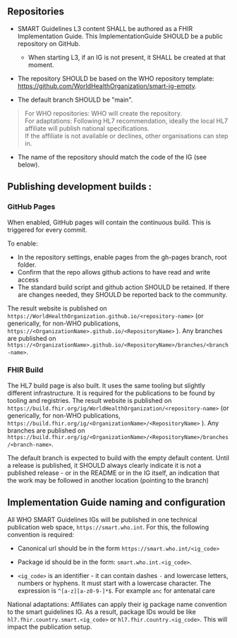 
## Repositories

* SMART Guidelines L3 content SHALL be authored as a FHIR Implementation Guide. This ImplementationGuide SHOULD be a public repository on GitHub. 
  * When starting L3, if an IG is not present, it SHALL be created at that moment.

* The repository SHOULD be based on the WHO repository template: https://github.com/WorldHealthOrganization/smart-ig-empty.

* The default branch SHOULD be "main".

> For WHO repositories: WHO will create the repository.  
> For adaptations: Following HL7 recommendation, ideally the local HL7 affiliate will publish national specifications.  
> If the affiliate is not available or declines, other organisations can step in.

* The name of the repository should match the code of the IG (see below).


## Publishing development builds : 
### GitHub Pages
When enabled, GitHub pages will contain the continuous build. This is triggered for every commit. 

To enable: 
* In the repository settings, enable pages from the gh-pages branch, root folder.
* Confirm that the repo allows github actions to have read and write access
* The standard build script and github action SHOULD be retained. If there are changes needed, they SHOULD be reported back to the community.

The result website is published on `https://WorldHealthOrganization.github.io/<repository-name>` (or generically, for non-WHO publications, `https://<OrganizationName>.github.io/<RepositoryName>` ).
Any branches are published on `https://<OrganizationName>.github.io/<RepositoryName>/branches/<branch-name>`.

### FHIR Build
The HL7 build page is also built. It uses the same tooling but slightly different infrastructure. It is required for the publications to be found by tooling and registries. 
The result website is published on `https://build.fhir.org/ig/WorldHealthOrganization/<repository-name>` (or generically, for non-WHO publications, `https://build.fhir.org/ig/<OrganizationName>/<RepositoryName>` ).
Any branches are published on `https://build.fhir.org/ig/<OrganizationName>/<RepositoryName>/branches/<branch-name>`.


The default branch is expected to build with the empty default content. Until a release is published, it SHOULD always clearly indicate it is not a published release  - or in the README or in the IG itself, an indication that the work may be followed in another location (pointing to the branch)

## Implementation Guide naming and configuration

All WHO SMART Guidelines IGs will be published in one technical publication web space, `https://smart.who.int`. For this, the following convention is required:

* Canonical url should be in the form `https://smart.who.int/<ig_code>`

* Package id should be in the form: `smart.who.int.<ig_code>`.

* `<ig_code>` is an identifier - it can contain dashes `-` and lowercase letters, numbers or hyphens. It must start with a lowercase character. The expression is `^[a-z][a-z0-9-]*$`. For example `anc` for antenatal care

National adaptations: 
Affiliates can apply their ig package name convention to the smart guidelines IG. As a result, package IDs would be like `hl7.fhir.country.smart.<ig_code>` or `hl7.fhir.country.<ig_code>`. This will impact the publication setup.

